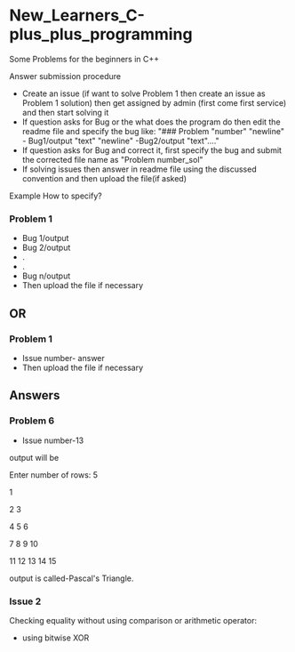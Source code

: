 # New_Learners_C-plus_plus_programming
 
 Some Problems for the beginners in C++
 
Answer submission procedure

- Create an issue (if want to solve Problem 1 then create an issue as Problem 1 solution) then get assigned by admin (first come first service) and then start solving it   
- If question asks for Bug or the what does the program do then edit the readme file and specify the bug like: "### Problem "number" "newline" - Bug1/output "text" "newline" -Bug2/output "text"...."
- If question asks for Bug and correct it, first specify the bug and submit the corrected file name as "Problem number_sol"
- If solving issues then answer in readme file using the discussed convention and then upload the file(if asked)

Example How to specify?

### Problem 1
- Bug 1/output
- Bug 2/output
- .
- .
- Bug n/output
- Then upload the file if necessary

## OR

### Problem 1
- Issue number- answer
- Then upload the file if necessary

## Answers

### Problem 6
- Issue number-13
 
output will be 

Enter number of rows: 5

1

2 3

4 5 6 

7 8 9 10 

11 12 13 14 15 

output is called-Pascal's Triangle.

### Issue 2
 Checking equality without using comparison or arithmetic operator:
 - using bitwise XOR
